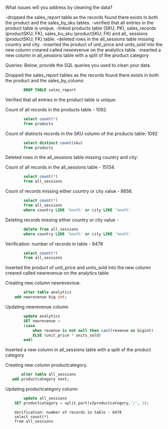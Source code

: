 What issues will you address by cleaning the data?

-dropped the sales_report table as the records found there exists in both the product and the sales_by_sku tables.
-verified that all entries in the product table is unique. 
-linked products table (SKU; PK), sales_records (productSKU; FK), sales_bu_sku (productSKU; FK) and all_ sessions (productSKU; FK) table.
-deleted rows in the all_sessions table missing country and city.
-inserted the product of unit_price and units_sold into the new column creared called newrevenue on the analytics table.
-inserted a new column in all_sessions table with a split of the product category


Queries:
Below, provide the SQL queries you used to clean your data.

Dropped the sales_report tables as the records found there exists in both the product and the sales_by_colums:
```sql
        DROP TABLE sales_report
```

Verified that all entries in the product table is unique: 

Count of all records in the products table - 1092.
```sql
        select count(*)
        from products
```
        
Count of distincts records in the SKU column of the products table: 1092
```sql
        select distinct count(sku)
        from products
```

Deleted rows in the all_sessions table missing country and city:

Count of all records in the all_sessions table - 15134.
```sql
        select count(*)
        from all_sessions
```

Count of records missing either country or city value - 8656.
```sql
        select count(*)
        from all_sessions
        where country LIKE '%not%' or city LIKE '%not%'
```

Deleting records missing either country or city value - 
```sql
        delete from all_sessions
        where country LIKE '%not%' or city LIKE '%not%'
```

Verification: number of records in table - 6478
```sql
        select count(*)
        from all_sessions
```

Inserted the product of unit_price and units_sold into the new column creared called newrevenue on the analytics table.

Creating new column newrevevnue.
```sql
        alter table analytics
	add newrevenue big int;
```

Updating newrevenue column
```sql
        update analytics
        SET newrevenue = 
        (case 
	   		when revenue is not null then cast(revenue as bigint)
	   		ELSE (unit_price * units_sold)
        end)
```
        
Inserted a new column in all_sessions table with a split of the product category
 
 Creating new column productcategory.
 ```sql
        alter table all_sessions
	add productcategory text;
```

Updating productcategory column
```sql
    	update all_sessions
	SET productcategory = split_part(v2productcategory,'/', 2);
```



        Verification: number of records in table - 6478
        select count(*)
        from all_sessions
        
